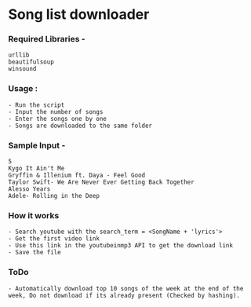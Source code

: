 # Song list downloader

### Required Libraries - 
	
	urllib	
	beautifulsoup
	winsound

### Usage :
	- Run the script
	- Input the number of songs
	- Enter the songs one by one
	- Songs are downloaded to the same folder

### Sample Input - 

	5
	Kygo It Ain't Me 
	Gryffin & Illenium ft. Daya - Feel Good
	Taylor Swift- We Are Never Ever Getting Back Together
	Alesso Years
	Adele- Rolling in the Deep

### How it works
	- Search youtube with the search_term = <SongName + 'lyrics'>
	- Get the first video link
	- Use this link in the youtubeinmp3 API to get the download link
	- Save the file
	
### ToDo
	- Automatically download top 10 songs of the week at the end of the week, Do not download if its already present (Checked by hashing).
 
